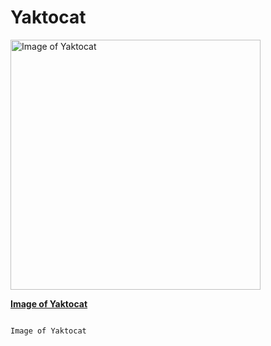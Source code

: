 # Yaktocat

<img alt="Image of Yaktocat" src=https://octodex.github.com/images/yaktocat.png width=400>

**[Image of Yaktocat](https://octodex.github.com/images/yaktocat.png)**

```md

Image of Yaktocat




